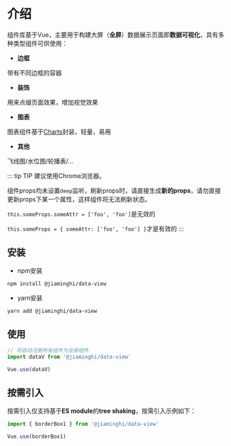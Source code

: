 # 介绍

组件库基于Vue，主要用于构建大屏（**全屏**）数据展示页面即**数据可视化**，具有多种类型组件可供使用：

* **边框**

带有不同边框的容器

* **装饰**

用来点缀页面效果，增加视觉效果

* **图表**

图表组件基于[Charts](https://eastcenturyfe.github.io/charts-document-code)封装，轻量，易用

* **其他**

飞线图/水位图/轮播表/...

::: tip TIP
建议使用Chrome浏览器。

组件props均未设置`deep`监听，刷新props时，请直接生成**新的props**，请勿直接更新props下某一个属性，这样组件将无法刷新状态。

`this.someProps.someAttr = ['foo', 'foo']`是无效的

`this.someProps = { someAttr: ['foo', 'foo'] }`才是有效的
:::

## 安装

* npm安装

```sh
npm install @jiaminghi/data-view
```

* yarn安装
```sh
yarn add @jiaminghi/data-view
```

## 使用

```js
// 将自动注册所有组件为全局组件
import dataV from '@jiaminghi/data-view'

Vue.use(dataV)
```

## 按需引入

按需引入仅支持基于**ES module**的**tree shaking**，按需引入示例如下：

```js
import { borderBox1 } from '@jiaminghi/data-view'

Vue.use(borderBox1)
```

<!-- ## UMD版

`UMD`版可直接使用`script`标签引入，`UMD`版文件下载请移步[UMD](https://github.com/jiaming743/DataV/tree/master/dist)，引入后将自动把所有组件注册为**Vue全局组件**，引入`DataV`前请确保已引入`Vue`。

<fold-box title="点击以展示/隐藏UMD版使用示例">
<<< @/docs/guide/umdExample.html
</fold-box> -->

